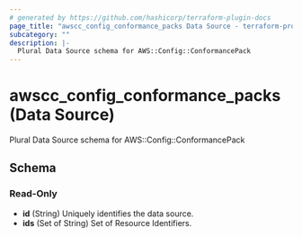 ```yaml
---
# generated by https://github.com/hashicorp/terraform-plugin-docs
page_title: "awscc_config_conformance_packs Data Source - terraform-provider-awscc"
subcategory: ""
description: |-
  Plural Data Source schema for AWS::Config::ConformancePack
---
```


# awscc_config_conformance_packs (Data Source)

Plural Data Source schema for AWS::Config::ConformancePack



<!-- schema generated by tfplugindocs -->
## Schema

### Read-Only

- **id** (String) Uniquely identifies the data source.
- **ids** (Set of String) Set of Resource Identifiers.


